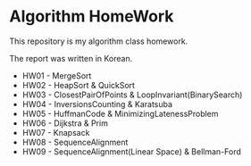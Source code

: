 
Algorithm HomeWork
=


This repository is my algorithm class homework.

The report was written in Korean.

* HW01 - MergeSort
* HW02 - HeapSort & QuickSort
* HW03 - ClosestPairOfPoints & LoopInvariant(BinarySearch)
* HW04 - InversionsCounting & Karatsuba
* HW05 - HuffmanCode & MinimizingLatenessProblem
* HW06 - Dijkstra & Prim
* HW07 - Knapsack
* HW08 - SequenceAlignment
* HW09 - SequenceAlignment(Linear Space) & Bellman-Ford
